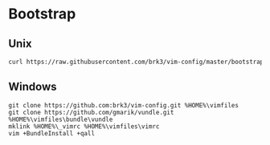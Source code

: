 Bootstrap
=========

Unix
----
```bash
curl https://raw.githubusercontent.com/brk3/vim-config/master/bootstrap.sh | bash
```

Windows
-------
```
git clone https://github.com:brk3/vim-config.git %HOME%\vimfiles
git clone https://github.com/gmarik/vundle.git %HOME%\vimfiles\bundle\vundle
mklink %HOME%\_vimrc %HOME%\vimfiles\vimrc
vim +BundleInstall +qall
```
